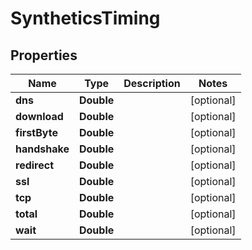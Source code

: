 

# SyntheticsTiming

## Properties

Name | Type | Description | Notes
------------ | ------------- | ------------- | -------------
**dns** | **Double** |  |  [optional]
**download** | **Double** |  |  [optional]
**firstByte** | **Double** |  |  [optional]
**handshake** | **Double** |  |  [optional]
**redirect** | **Double** |  |  [optional]
**ssl** | **Double** |  |  [optional]
**tcp** | **Double** |  |  [optional]
**total** | **Double** |  |  [optional]
**wait** | **Double** |  |  [optional]



